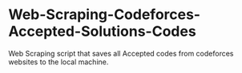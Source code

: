 # Web-Scraping-Codeforces-Accepted-Solutions-Codes
Web Scraping script that saves all Accepted codes from codeforces websites to the local machine.
